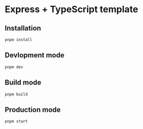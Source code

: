 # Express + TypeScript template

## Installation
`pnpm install`

## Devlopment mode 
`pnpm dev`

## Build mode
`pnpm build`

## Production mode
`pnpm start`